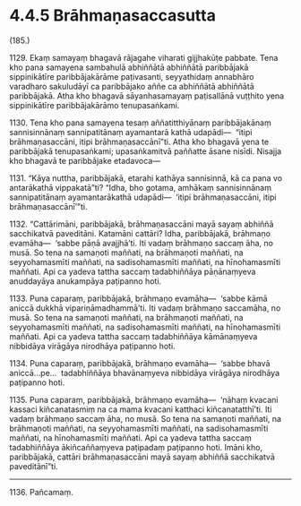 

# 4.4.5 Brāhmaṇasaccasutta




(185.)

1129\. Ekaṃ samayaṃ bhagavā rājagahe viharati gijjhakūṭe pabbate. Tena kho pana samayena sambahulā abhiññātā abhiññātā paribbājakā sippinikātīre paribbājakārāme paṭivasanti, seyyathidaṃ annabhāro varadharo sakuludāyī ca paribbājako aññe ca abhiññātā abhiññātā paribbājakā. Atha kho bhagavā sāyanhasamayaṃ paṭisallānā vuṭṭhito yena sippinikātīre paribbājakārāmo tenupasaṅkami.

1130\. Tena kho pana samayena tesaṃ aññatitthiyānaṃ paribbājakānaṃ sannisinnānaṃ sannipatitānaṃ ayamantarā kathā udapādi—  “itipi brāhmaṇasaccāni, itipi brāhmaṇasaccānī”ti. Atha kho bhagavā yena te paribbājakā tenupasaṅkami; upasaṅkamitvā paññatte āsane nisīdi. Nisajja kho bhagavā te paribbājake etadavoca—

1131\. “Kāya nuttha, paribbājakā, etarahi kathāya sannisinnā, kā ca pana vo antarākathā vippakatā”ti? “Idha, bho gotama, amhākaṃ sannisinnānaṃ sannipatitānaṃ ayamantarākathā udapādi—  ‘itipi brāhmaṇasaccāni, itipi brāhmaṇasaccānī’”ti.

1132\. “Cattārimāni, paribbājakā, brāhmaṇasaccāni mayā sayaṃ abhiññā sacchikatvā paveditāni. Katamāni cattāri? Idha, paribbājakā, brāhmaṇo evamāha—  ‘sabbe pāṇā avajjhā’ti. Iti vadaṃ brāhmaṇo saccaṃ āha, no musā. So tena na samaṇoti maññati, na brāhmaṇoti maññati, na seyyohamasmīti maññati, na sadisohamasmīti maññati, na hīnohamasmīti maññati. Api ca yadeva tattha saccaṃ tadabhiññāya pāṇānaṃyeva anuddayāya anukampāya paṭipanno hoti.

1133\. Puna caparaṃ, paribbājakā, brāhmaṇo evamāha—  ‘sabbe kāmā aniccā dukkhā vipariṇāmadhammā’ti. Iti vadaṃ brāhmaṇo saccamāha, no musā. So tena na samaṇoti maññati, na brāhmaṇoti maññati, na seyyohamasmīti maññati, na sadisohamasmīti maññati, na hīnohamasmīti maññati. Api ca yadeva tattha saccaṃ tadabhiññāya kāmānaṃyeva nibbidāya virāgāya nirodhāya paṭipanno hoti.

1134\. Puna caparaṃ, paribbājakā, brāhmaṇo evamāha—  ‘sabbe bhavā aniccā…pe…  tadabhiññāya bhavānaṃyeva nibbidāya virāgāya nirodhāya paṭipanno hoti.

1135\. Puna caparaṃ, paribbājakā, brāhmaṇo evamāha—  ‘nāhaṃ kvacani kassaci kiñcanatasmiṃ na ca mama kvacani katthaci kiñcanatatthī’ti. Iti vadaṃ brāhmaṇo saccaṃ āha, no musā. So tena na samaṇoti maññati, na brāhmaṇoti maññati, na seyyohamasmīti maññati, na sadisohamasmīti maññati, na hīnohamasmīti maññati. Api ca yadeva tattha saccaṃ tadabhiññāya ākiñcaññaṃyeva paṭipadaṃ paṭipanno hoti. Imāni kho, paribbājakā, cattāri brāhmaṇasaccāni mayā sayaṃ abhiññā sacchikatvā paveditānī”ti.

---

1136\. Pañcamaṃ.





